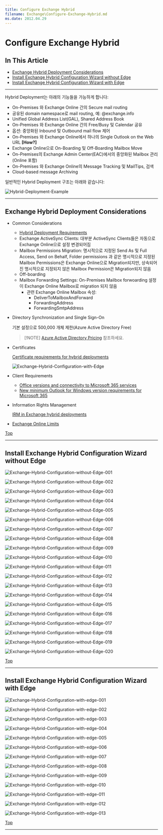 ```yaml
---
title: Configure Exchange Hybrid
filename: Exchange\Configure-Exchange-Hybrid.md
ms.date: 2012.04.29
---
```


# Configure Exchange Hybrid

## In This Article

- [Exchange Hybrid Deployment Considerations](#Exchange-Hybrid-Deployment-Considerations)
- [Install Exchange Hybrid Configuration Wizard without Edge](#Install-Exchange-Hybrid-Configuration-Wizard-without-Edge)
- [Install Exchange Hybrid Configuration Wizard with Edge](#Install-Exchange-Hybrid-Configuration-Wizard-with-Edge)

---


Hybrid Deployment는 아래의 기능들을 가능하게 합니다:

- On-Premises 와 Exchange Online 간의 Secure mail routing
- 공유된 domain namespace로 mail routing, 예: @exchange.info
- Unified Global Address List(GAL), Shared Address Book
- On-Premises 와 Exchange Online 간의 Free/Busy 및 Calendar 공유
- 옵션: 중앙화된 Inbound 및 Outbound mail flow 제어
- On-Premises 와 Exchange Online에서 하나의 Single Outlook on the Web URL **[How?]**
- Exchange Online으로 On-Boarding 및 Off-Boarding Mailbox Move
- On-Premises의 Exchange Admin Center(EAC)에서의 중앙화된 Mailbox 관리(Online 포함)
- On-Premises 와 Exchange Online의 Message Tracking 및 MailTips, 검색
- Cloud-based message Archiving

일반적인 Hybrid Deployment 구조는 아래와 같습니다:

![Hybrid-Deployment-Example](images/Hybrid-Deployment-Example.png)

---

## Exchange Hybrid Deployment Considerations

- Common Considerations

    - [Hybrid Deployment Requirements](https://docs.microsoft.com/en-us/exchange/hybrid-deployment-prerequisites)
    - Exchange ActiveSync Clients: 대부분 ActiveSync Clients들은 자동으로 Exchange Online으로 설정 변경되어짐
    - Mailbox Permissions Migration: 명시적으로 지정된 Send As 및 Full Access, Send on Behalf, Folder permissions 과 같은 명시적으로 지정된 Mailbox Permissions은 Exchange Online으로 Migration되지만, 상속되어진 명시적으로 지정되지 않은 Mailbox Permission은 Migration되지 않음
    - Off-boarding
    - Mailbox Forwarding Settings: On-Premises Mailbox forwoarding 설정이 Exchange Online Mailbox로 migration 되지 않음
        - 관련 Exchange Online Mailbox 속성:
            - DeliverToMailboxAndForward
            - ForwardingAddress
            - ForwardingSmtpAddress

- Directory Synchronization and Single Sign-On

    기본 설정으로 500,000 개체 제한(Azure Active Directory Free)
    
    > [!NOTE] [Azure Active Directory Pricing](https://azure.microsoft.com/pricing/details/active-directory/) 참조하세요.

- Certificates

    [Certificate requirements for hybrid deployments](https://docs.microsoft.com/en-us/exchange/certificate-requirements)

    ![Exchange-Hybrid-Configuration-with-Edge](images/Exchange-Hybrid-Configuration-with-Edge.png)

- Client Requirements

    - [Office versions and connectivity to Microsoft 365 services](https://docs.microsoft.com/en-us/deployoffice/endofsupport/microsoft-365-services-connectivity)
    - [New minimum Outlook for Windows version requirements for Microsoft 365](https://techcommunity.microsoft.com/t5/microsoft-365-blog/new-minimum-outlook-for-windows-version-requirements-for/ba-p/2684142)


- Information Rights Management

    [IRM in Exchange hybrid deployments](https://docs.microsoft.com/en-us/exchange/irm)

- [Exchange Online Limits](https://docs.microsoft.com/en-us/office365/servicedescriptions/exchange-online-service-description/exchange-online-limits)

[Top](#)

---

## Install Exchange Hybrid Configuration Wizard without Edge

![Exchange-Hybrid-Configuration-without-Edge-001](images/Exchange-Hybrid-Configuration-without-Edge-001.png)

![Exchange-Hybrid-Configuration-without-Edge-002](images/Exchange-Hybrid-Configuration-without-Edge-002.png)

![Exchange-Hybrid-Configuration-without-Edge-003](images/Exchange-Hybrid-Configuration-without-Edge-003.png)

![Exchange-Hybrid-Configuration-without-Edge-004](images/Exchange-Hybrid-Configuration-without-Edge-004.png)

![Exchange-Hybrid-Configuration-without-Edge-005](images/Exchange-Hybrid-Configuration-without-Edge-005.png)

![Exchange-Hybrid-Configuration-without-Edge-006](images/Exchange-Hybrid-Configuration-without-Edge-006.png)

![Exchange-Hybrid-Configuration-without-Edge-007](images/Exchange-Hybrid-Configuration-without-Edge-007.png)

![Exchange-Hybrid-Configuration-without-Edge-008](images/Exchange-Hybrid-Configuration-without-Edge-008.png)

![Exchange-Hybrid-Configuration-without-Edge-009](images/Exchange-Hybrid-Configuration-without-Edge-009.png)

![Exchange-Hybrid-Configuration-without-Edge-010](images/Exchange-Hybrid-Configuration-without-Edge-010.png)

![Exchange-Hybrid-Configuration-without-Edge-011](images/Exchange-Hybrid-Configuration-without-Edge-011.png)

![Exchange-Hybrid-Configuration-without-Edge-012](images/Exchange-Hybrid-Configuration-without-Edge-012.png)

![Exchange-Hybrid-Configuration-without-Edge-013](images/Exchange-Hybrid-Configuration-without-Edge-013.png)

![Exchange-Hybrid-Configuration-without-Edge-014](images/Exchange-Hybrid-Configuration-without-Edge-014.png)

![Exchange-Hybrid-Configuration-without-Edge-015](images/Exchange-Hybrid-Configuration-without-Edge-015.png)

![Exchange-Hybrid-Configuration-without-Edge-016](images/Exchange-Hybrid-Configuration-without-Edge-016.png)

![Exchange-Hybrid-Configuration-without-Edge-017](images/Exchange-Hybrid-Configuration-without-Edge-017.png)

![Exchange-Hybrid-Configuration-without-Edge-018](images/Exchange-Hybrid-Configuration-without-Edge-018.png)

![Exchange-Hybrid-Configuration-without-Edge-019](images/Exchange-Hybrid-Configuration-without-Edge-019.png)

![Exchange-Hybrid-Configuration-without-Edge-020](images/Exchange-Hybrid-Configuration-without-Edge-020.png)

[Top](#)

---

## Install Exchange Hybrid Configuration Wizard with Edge

![Exchange-Hybrid-Configuration-with-edge-001](images/Exchange-Hybrid-Configuration-with-edge-001.png)

![Exchange-Hybrid-Configuration-with-edge-002](images/Exchange-Hybrid-Configuration-with-edge-002.png)

![Exchange-Hybrid-Configuration-with-edge-003](images/Exchange-Hybrid-Configuration-with-edge-003.png)

![Exchange-Hybrid-Configuration-with-edge-004](images/Exchange-Hybrid-Configuration-with-edge-004.png)

![Exchange-Hybrid-Configuration-with-edge-005](images/Exchange-Hybrid-Configuration-with-edge-005.png)

![Exchange-Hybrid-Configuration-with-edge-006](images/Exchange-Hybrid-Configuration-with-edge-006.png)

![Exchange-Hybrid-Configuration-with-edge-007](images/Exchange-Hybrid-Configuration-with-edge-007.png)

![Exchange-Hybrid-Configuration-with-edge-008](images/Exchange-Hybrid-Configuration-with-edge-008.png)

![Exchange-Hybrid-Configuration-with-edge-009](images/Exchange-Hybrid-Configuration-with-edge-009.png)

![Exchange-Hybrid-Configuration-with-edge-010](images/Exchange-Hybrid-Configuration-with-edge-010.png)

![Exchange-Hybrid-Configuration-with-edge-011](images/Exchange-Hybrid-Configuration-with-edge-011.png)

![Exchange-Hybrid-Configuration-with-edge-012](images/Exchange-Hybrid-Configuration-with-edge-012.png)

![Exchange-Hybrid-Configuration-with-edge-013](images/Exchange-Hybrid-Configuration-with-edge-013.png)

[Top](#)

---